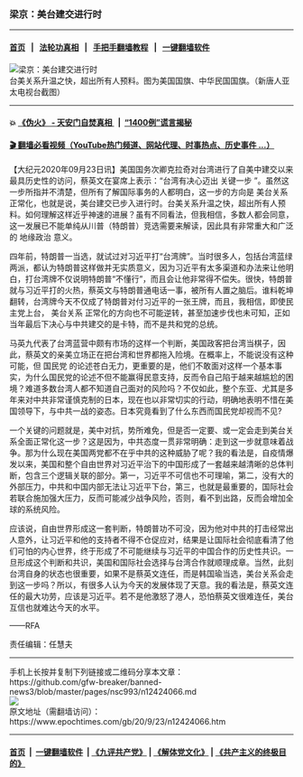 ### 梁京：美台建交进行时
------------------------

#### [首页](https://github.com/gfw-breaker/banned-news3/blob/master/README.md) &nbsp;&nbsp;|&nbsp;&nbsp; [法轮功真相](https://github.com/begood0513/basic/blob/master/README.md)  &nbsp;&nbsp;|&nbsp;&nbsp; [手把手翻墙教程](https://github.com/gfw-breaker/guides/wiki)  &nbsp;&nbsp;|&nbsp;&nbsp; [一键翻墙软件](https://github.com/gfw-breaker/nogfw/blob/master/README.md)  



<div><img alt="梁京：美台建交进行时" class="attachment-djy_600_400 size-djy_600_400 wp-post-image" src="https://i.epochtimes.com/assets/uploads/2020/09/1710131427272378.jpg"/>
<div class="caption">
 台美关系升温之快，超出所有人预料。图为美国国旗、中华民国国旗。（新唐人亚太电视台截图）
</div></div><hr/>

#### 💥 [《伪火》 - 天安门自焚真相 ](http://158.247.195.190:10000/videos/blog/weihuo.html)&nbsp; |&nbsp; [“1400例”谎言揭秘  ](http://158.247.195.190:10000/videos/blog/jiexi1400.html)

#### [ 🎬  翻墙必看视频（YouTube热门频道、网站代理、时事热点、历史事件 ...）](https://github.com/gfw-breaker/links/blob/master/banned.md)

<div><p>
 【大纪元2020年09月23日讯】美国国务次卿克拉奇对台湾进行了自美中建交以来最具历史性的访问，蔡英文在宴席上表示：“台湾有决心迈出
 <ok href="https://www.epochtimes.com/gb/tag/%E5%85%B3%E9%94%AE%E4%B8%80%E6%AD%A5.html">
  关键一步
 </ok>
 ”。虽然这一步所指并不清楚，但所有了解国际事务的人都明白，这一步的方向是
 <ok href="https://www.epochtimes.com/gb/tag/%E7%BE%8E%E5%8F%B0%E5%85%B3%E7%B3%BB.html">
  美台关系
 </ok>
 正常化，也就是说，美台建交已步入进行时。台美关系升温之快，超出所有人预料。如何理解这样近乎神速的进展？虽有不同看法，但我相信，多数人都会同意，这一发展已不能单纯从川普（特朗普）竞选需要来解读，因此具有非常重大和广泛的
 <ok href="https://www.epochtimes.com/gb/tag/%E5%9C%B0%E7%BC%98%E6%94%BF%E6%B2%BB.html">
  地缘政治
 </ok>
 意义。
</p>
<p>
 四年前，特朗普一当选，就试过对习近平打“台湾牌”。当时很多人，包括台湾蓝绿两派，都认为特朗普这样做并无实质意义，因为习近平有太多渠道和办法来让他明白，打台湾牌不仅说明特朗普“不懂行”，而且会让他非常得不偿失。很快，特朗普就与习近平打的火热，蔡英文与特朗普通电话一事，被所有人置之脑后。谁料乾坤翻转，台湾牌今天不仅成了特朗普对付习近平的一张王牌，而且，我相信，即使民主党上台，
 <ok href="https://www.epochtimes.com/gb/tag/%E7%BE%8E%E5%8F%B0%E5%85%B3%E7%B3%BB.html">
  美台关系
 </ok>
 正常化的方向也不可能逆转，甚至加速步伐也未可知，正如当年最后下决心与中共建交的是卡特，而不是共和党的总统。
</p>
<p>
 马英九代表了台湾蓝营中颇有市场的这样一个判断，美国政客把台湾当棋子，因此，蔡英文的亲美立场正在把台湾和世界都拖入险境。在概率上，不能说没有这种可能，但
 <ok href="https://www.epochtimes.com/gb/tag/%E5%9B%BD%E6%B0%91%E5%85%9A.html">
  国民党
 </ok>
 的论述苍白无力，更重要的是，他们不敢面对这样一个基本事实，为什么国民党的论述不但不能赢得民意支持，反而令自己陷于越来越尴尬的困境？难道多数台湾人都不知道自己面对的风险吗？不仅如此，整个东亚、尤其是多年来对中共非常谨慎克制的日本，现在也以非常切实的行动，明确地表明不惜在美国领导下，与中共一战的姿态。日本究竟看到了什么东西而国民党却视而不见?
</p>
<p>
 一个关键的问题就是，美中对抗，势所难免，但是否一定要、或一定会走到美台关系全面正常化这一步？这是因为，中共态度一贯非常明确：走到这一步就意味着战争。那为什么现在美国两党都不在乎中共的这种威胁了呢？我的看法是，自疫情爆发以来，美国和整个自由世界对习近平治下的中国形成了一套越来越清晰的总体判断，包含三个逻辑关联的部分。第一，习近平不可信也不可理喻，第二，没有大的外部压力，中共和中国内部无法让习近平下台，第三，也就是最重要的，国际社会若联合施加强大压力，反而可能减少战争风险，否则，看不到出路，反而会增加全球的系统风险。
</p>
<p>
 应该说，自由世界形成这一套判断，特朗普功不可没，因为他对中共的打击经常出人意外，让习近平和他的支持者不得不仓促应对，结果是让国际社会彻底看清了他们可怕的内心世界，终于形成了不可能继续与习近平的中国合作的历史性共识。一旦形成这个判断和共识，美国和国际社会选择与台湾合作就顺理成章。当然，此刻台湾自身的状态也很重要，如果不是蔡英文连任，而是韩国瑜当选，美台关系会走到这一步吗？所以，有很多人认为今天的发展体现了天意。我的看法是，蔡英文连任的最大功劳，应该是习近平。若不是他激怒了港人，恐怕蔡英文很难连任，美台互信也就难达今天的水平。
</p>
<p>
 ——RFA
</p>
<p>
 责任编辑：任慧夫
</p>
</div>
<hr/>
手机上长按并复制下列链接或二维码分享本文章：<br/>
https://github.com/gfw-breaker/banned-news3/blob/master/pages/nsc993/n12424066.md <br/>
<a href='https://github.com/gfw-breaker/banned-news3/blob/master/pages/nsc993/n12424066.md'><img src='https://github.com/gfw-breaker/banned-news3/blob/master/pages/nsc993/n12424066.md.png'/></a> <br/>
原文地址（需翻墙访问）：https://www.epochtimes.com/gb/20/9/23/n12424066.htm


------------------------
#### [首页](https://github.com/gfw-breaker/banned-news3/blob/master/README.md) &nbsp;|&nbsp; [一键翻墙软件](https://github.com/gfw-breaker/nogfw/blob/master/README.md) &nbsp;| [《九评共产党》](https://github.com/gfw-breaker/9ping.md/blob/master/README.md#九评之一评共产党是什么) | [《解体党文化》](https://github.com/gfw-breaker/jtdwh.md/blob/master/README.md) | [《共产主义的终极目的》](https://github.com/gfw-breaker/gczydzjmd.md/blob/master/README.md)


<img src='http://gfw-breaker.win/banned-news3/pages/nsc993/n12424066.md' width='0px' height='0px'/>